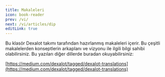 ```yaml
---
title: Makaleleri
icon: book-reader
prev: /vi/
next: /vi/articles/dip
editLink: true
---
```


Bu klasör Dexalot takımı tarafından hazırlanmış makaleleri içerir. Bu çeşitli makalelerden konseptlerin arkaplanı ve vizyonu ile ilgili bilgi sahibi olabilirsiniz. Bu yazıları diğer dillerde buradan okuyabilirsiniz:

[https://medium.com/dexalot/tagged/dexalot-translations](https://medium.com/dexalot/tagged/dexalot-translations)
